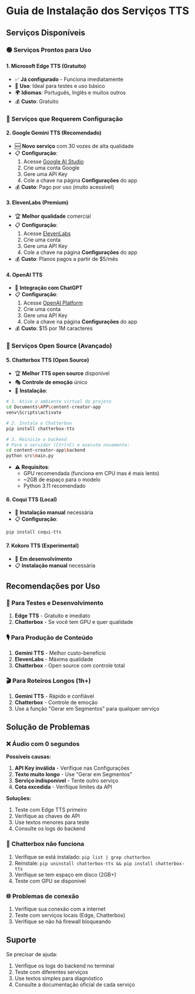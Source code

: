 # Guia de Instalação dos Serviços TTS

## Serviços Disponíveis

### 🟢 Serviços Prontos para Uso

#### 1. Microsoft Edge TTS (Gratuito)
- ✅ **Já configurado** - Funciona imediatamente
- 🎯 **Uso**: Ideal para testes e uso básico
- 🌍 **Idiomas**: Português, Inglês e muitos outros
- 💰 **Custo**: Gratuito

### 🔧 Serviços que Requerem Configuração

#### 2. Google Gemini TTS (Recomendado)
- 🆕 **Novo serviço** com 30 vozes de alta qualidade
- 📋 **Configuração**:
  1. Acesse [Google AI Studio](https://aistudio.google.com/)
  2. Crie uma conta Google
  3. Gere uma API Key
  4. Cole a chave na página **Configurações** do app
- 💰 **Custo**: Pago por uso (muito acessível)

#### 3. ElevenLabs (Premium)
- 🏆 **Melhor qualidade** comercial
- 📋 **Configuração**:
  1. Acesse [ElevenLabs](https://elevenlabs.io/)
  2. Crie uma conta
  3. Gere uma API Key
  4. Cole a chave na página **Configurações** do app
- 💰 **Custo**: Planos pagos a partir de $5/mês

#### 4. OpenAI TTS
- 🤖 **Integração com ChatGPT**
- 📋 **Configuração**:
  1. Acesse [OpenAI Platform](https://platform.openai.com/)
  2. Crie uma conta
  3. Gere uma API Key
  4. Cole a chave na página **Configurações** do app
- 💰 **Custo**: $15 por 1M caracteres

### 🔬 Serviços Open Source (Avançado)

#### 5. Chatterbox TTS (Open Source)
- 🏆 **Melhor TTS open source** disponível
- 🎭 **Controle de emoção** único
- 🚀 **Instalação**:

```bash
# 1. Ative o ambiente virtual do projeto
cd Documents\APP\content-creator-app
venv\Scripts\activate

# 2. Instale o Chatterbox
pip install chatterbox-tts

# 3. Reinicie o backend
# Pare o servidor (Ctrl+C) e execute novamente:
cd content-creator-app\backend
python src\main.py
```

- ⚠️ **Requisitos**: 
  - GPU recomendada (funciona em CPU mas é mais lento)
  - ~2GB de espaço para o modelo
  - Python 3.11 recomendado

#### 6. Coqui TTS (Local)
- 🔧 **Instalação manual** necessária
- 📋 **Configuração**:
```bash
pip install coqui-tts
```

#### 7. Kokoro TTS (Experimental)
- 🧪 **Em desenvolvimento**
- 📋 **Instalação manual** necessária

## Recomendações por Uso

### 📝 Para Testes e Desenvolvimento
1. **Edge TTS** - Gratuito e imediato
2. **Chatterbox** - Se você tem GPU e quer qualidade

### 🎙️ Para Produção de Conteúdo
1. **Gemini TTS** - Melhor custo-benefício
2. **ElevenLabs** - Máxima qualidade
3. **Chatterbox** - Open source com controle total

### 🎬 Para Roteiros Longos (1h+)
1. **Gemini TTS** - Rápido e confiável
2. **Chatterbox** - Controle de emoção
3. Use a função "Gerar em Segmentos" para qualquer serviço

## Solução de Problemas

### ❌ Áudio com 0 segundos
**Possíveis causas:**
1. **API Key inválida** - Verifique nas Configurações
2. **Texto muito longo** - Use "Gerar em Segmentos"
3. **Serviço indisponível** - Tente outro serviço
4. **Cota excedida** - Verifique limites da API

**Soluções:**
1. Teste com Edge TTS primeiro
2. Verifique as chaves de API
3. Use textos menores para teste
4. Consulte os logs do backend

### 🔧 Chatterbox não funciona
1. Verifique se está instalado: `pip list | grep chatterbox`
2. Reinstale: `pip uninstall chatterbox-tts && pip install chatterbox-tts`
3. Verifique se tem espaço em disco (2GB+)
4. Teste com GPU se disponível

### 🌐 Problemas de conexão
1. Verifique sua conexão com a internet
2. Teste com serviços locais (Edge, Chatterbox)
3. Verifique se não há firewall bloqueando

## Suporte

Se precisar de ajuda:
1. Verifique os logs do backend no terminal
2. Teste com diferentes serviços
3. Use textos simples para diagnóstico
4. Consulte a documentação oficial de cada serviço
